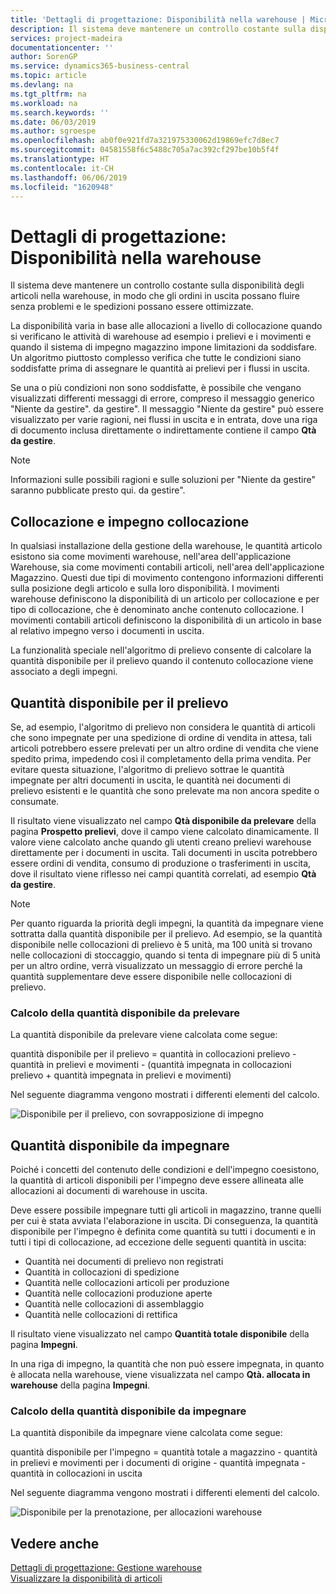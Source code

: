 ```yaml
---
title: 'Dettagli di progettazione: Disponibilità nella warehouse | Microsoft Docs'
description: Il sistema deve mantenere un controllo costante sulla disponibilità degli articoli nella warehouse, in modo che gli ordini in uscita possano fluire senza problemi e le spedizioni possano essere ottimizzate.
services: project-madeira
documentationcenter: ''
author: SorenGP
ms.service: dynamics365-business-central
ms.topic: article
ms.devlang: na
ms.tgt_pltfrm: na
ms.workload: na
ms.search.keywords: ''
ms.date: 06/03/2019
ms.author: sgroespe
ms.openlocfilehash: ab0f0e921fd7a321975330062d19869efc7d8ec7
ms.sourcegitcommit: 04581558f6c5488c705a7ac392cf297be10b5f4f
ms.translationtype: HT
ms.contentlocale: it-CH
ms.lasthandoff: 06/06/2019
ms.locfileid: "1620948"
---
```

# <a name="design-details-availability-in-the-warehouse"></a>Dettagli di progettazione: Disponibilità nella warehouse
Il sistema deve mantenere un controllo costante sulla disponibilità degli articoli nella warehouse, in modo che gli ordini in uscita possano fluire senza problemi e le spedizioni possano essere ottimizzate.  

La disponibilità varia in base alle allocazioni a livello di collocazione quando si verificano le attività di warehouse ad esempio i prelievi e i movimenti e quando il sistema di impegno magazzino impone limitazioni da soddisfare. Un algoritmo piuttosto complesso verifica che tutte le condizioni siano soddisfatte prima di assegnare le quantità ai prelievi per i flussi in uscita.

Se una o più condizioni non sono soddisfatte, è possibile che vengano visualizzati differenti messaggi di errore, compreso il messaggio generico "Niente da gestire". da gestire". Il messaggio "Niente da gestire" può essere visualizzato per varie ragioni, nei flussi in uscita e in entrata, dove una riga di documento inclusa direttamente o indirettamente contiene il campo **Qtà da gestire**.

> [!NOTE]
> Informazioni sulle possibili ragioni e sulle soluzioni per "Niente da gestire" saranno pubblicate presto qui. da gestire".

## <a name="bin-content-and-reservations"></a>Collocazione e impegno collocazione  
 In qualsiasi installazione della gestione della warehouse, le quantità articolo esistono sia come movimenti warehouse, nell'area dell'applicazione Warehouse, sia come movimenti contabili articoli, nell'area dell'applicazione Magazzino. Questi due tipi di movimento contengono informazioni differenti sulla posizione degli articolo e sulla loro disponibilità. I movimenti warehouse definiscono la disponibilità di un articolo per collocazione e per tipo di collocazione, che è denominato anche contenuto collocazione. I movimenti contabili articoli definiscono la disponibilità di un articolo in base al relativo impegno verso i documenti in uscita.  

 La funzionalità speciale nell'algoritmo di prelievo consente di calcolare la quantità disponibile per il prelievo quando il contenuto collocazione viene associato a degli impegni.  

## <a name="quantity-available-to-pick"></a>Quantità disponibile per il prelievo  
 Se, ad esempio, l'algoritmo di prelievo non considera le quantità di articoli che sono impegnate per una spedizione di ordine di vendita in attesa, tali articoli potrebbero essere prelevati per un altro ordine di vendita che viene spedito prima, impedendo così il completamento della prima vendita. Per evitare questa situazione, l'algoritmo di prelievo sottrae le quantità impegnate per altri documenti in uscita, le quantità nei documenti di prelievo esistenti e le quantità che sono prelevate ma non ancora spedite o consumate.  

 Il risultato viene visualizzato nel campo **Qtà disponibile da prelevare** della pagina **Prospetto prelievi**, dove il campo viene calcolato dinamicamente. Il valore viene calcolato anche quando gli utenti creano prelievi warehouse direttamente per i documenti in uscita. Tali documenti in uscita potrebbero essere ordini di vendita, consumo di produzione o trasferimenti in uscita, dove il risultato viene riflesso nei campi quantità correlati, ad esempio **Qtà da gestire**.  

> [!NOTE]  
>  Per quanto riguarda la priorità degli impegni, la quantità da impegnare viene sottratta dalla quantità disponibile per il prelievo. Ad esempio, se la quantità disponibile nelle collocazioni di prelievo è 5 unità, ma 100 unità si trovano nelle collocazioni di stoccaggio, quando si tenta di impegnare più di 5 unità per un altro ordine, verrà visualizzato un messaggio di errore perché la quantità supplementare deve essere disponibile nelle collocazioni di prelievo.  

### <a name="calculating-the-quantity-available-to-pick"></a>Calcolo della quantità disponibile da prelevare  
 La quantità disponibile da prelevare viene calcolata come segue:  

 quantità disponibile per il prelievo = quantità in collocazioni prelievo - quantità in prelievi e movimenti - (quantità impegnata in collocazioni prelievo + quantità impegnata in prelievi e movimenti)  

 Nel seguente diagramma vengono mostrati i differenti elementi del calcolo.  

 ![Disponibile per il prelievo, con sovrapposizione di impegno](media/design_details_warehouse_management_availability_2.png "Disponibile per il prelievo, con sovrapposizione di impegno")  

## <a name="quantity-available-to-reserve"></a>Quantità disponibile da impegnare  
 Poiché i concetti del contenuto delle condizioni e dell'impegno coesistono, la quantità di articoli disponibili per l'impegno deve essere allineata alle allocazioni ai documenti di warehouse in uscita.  

 Deve essere possibile impegnare tutti gli articoli in magazzino, tranne quelli per cui è stata avviata l'elaborazione in uscita. Di conseguenza, la quantità disponibile per l'impegno è definita come quantità su tutti i documenti e in tutti i tipi di collocazione, ad eccezione delle seguenti quantità in uscita:  

-   Quantità nei documenti di prelievo non registrati  
-   Quantità in collocazioni di spedizione  
-   Quantità nelle collocazioni articoli per produzione  
-   Quantità nelle collocazioni produzione aperte  
-   Quantità nelle collocazioni di assemblaggio  
-   Quantità nelle collocazioni di rettifica  

 Il risultato viene visualizzato nel campo **Quantità totale disponibile** della pagina **Impegni**.  

 In una riga di impegno, la quantità che non può essere impegnata, in quanto è allocata nella warehouse, viene visualizzata nel campo **Qtà. allocata in warehouse** della pagina **Impegni**.  

### <a name="calculating-the-quantity-available-to-reserve"></a>Calcolo della quantità disponibile da impegnare  
 La quantità disponibile da impegnare viene calcolata come segue:  

 quantità disponibile per l'impegno = quantità totale a magazzino - quantità in prelievi e movimenti per i documenti di origine - quantità impegnata - quantità in collocazioni in uscita  

 Nel seguente diagramma vengono mostrati i differenti elementi del calcolo.  

 ![Disponibile per la prenotazione, per allocazioni warehouse](media/design_details_warehouse_management_availability_3.png "Disponibile per la prenotazione, per allocazioni warehouse")  

## <a name="see-also"></a>Vedere anche  
 [Dettagli di progettazione: Gestione warehouse](design-details-warehouse-management.md)  
 [Visualizzare la disponibilità di articoli](inventory-how-availability-overview.md)
